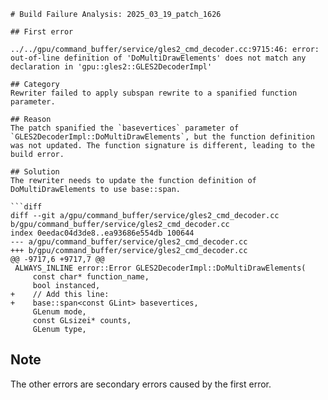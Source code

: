 ```
# Build Failure Analysis: 2025_03_19_patch_1626

## First error

../../gpu/command_buffer/service/gles2_cmd_decoder.cc:9715:46: error: out-of-line definition of 'DoMultiDrawElements' does not match any declaration in 'gpu::gles2::GLES2DecoderImpl'

## Category
Rewriter failed to apply subspan rewrite to a spanified function parameter.

## Reason
The patch spanified the `basevertices` parameter of `GLES2DecoderImpl::DoMultiDrawElements`, but the function definition was not updated. The function signature is different, leading to the build error.

## Solution
The rewriter needs to update the function definition of DoMultiDrawElements to use base::span.

```diff
diff --git a/gpu/command_buffer/service/gles2_cmd_decoder.cc b/gpu/command_buffer/service/gles2_cmd_decoder.cc
index 0eedac04d3de8..ea93686e554db 100644
--- a/gpu/command_buffer/service/gles2_cmd_decoder.cc
+++ b/gpu/command_buffer/service/gles2_cmd_decoder.cc
@@ -9717,6 +9717,7 @@
 ALWAYS_INLINE error::Error GLES2DecoderImpl::DoMultiDrawElements(
     const char* function_name,
     bool instanced,
+    // Add this line:
+    base::span<const GLint> basevertices,
     GLenum mode,
     const GLsizei* counts,
     GLenum type,
```

## Note
The other errors are secondary errors caused by the first error.